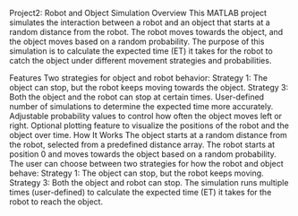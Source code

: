 Project2: Robot and Object Simulation
Overview
This MATLAB project simulates the interaction between a robot and an object that starts at a random distance from the robot. The robot moves towards the object, and the object moves based on a random probability. The purpose of this simulation is to calculate the expected time (ET) it takes for the robot to catch the object under different movement strategies and probabilities.

Features
Two strategies for object and robot behavior:
Strategy 1: The object can stop, but the robot keeps moving towards the object.
Strategy 3: Both the object and the robot can stop at certain times.
User-defined number of simulations to determine the expected time more accurately.
Adjustable probability values to control how often the object moves left or right.
Optional plotting feature to visualize the positions of the robot and the object over time.
How It Works
The object starts at a random distance from the robot, selected from a predefined distance array.
The robot starts at position 0 and moves towards the object based on a random probability.
The user can choose between two strategies for how the robot and object behave:
Strategy 1: The object can stop, but the robot keeps moving.
Strategy 3: Both the object and robot can stop.
The simulation runs multiple times (user-defined) to calculate the expected time (ET) it takes for the robot to reach the object.
